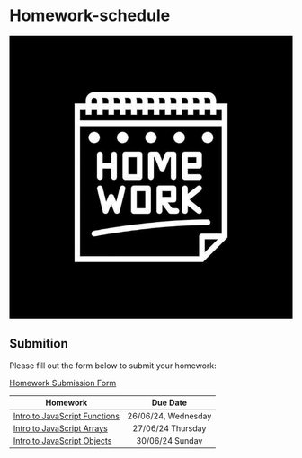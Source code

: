 # Homework-schedule
![image](./homework-img.jpg)

## Submition
Please fill out the form below to submit your homework:

[Homework Submission Form](https://docs.google.com/forms/d/e/1FAIpQLSduTn9ghFyJcVZ3htkTRdSGW-ssn6ExIvhL1_oa9RD5IaqTNQ/viewform)

 
| Homework                                                                                          | Due Date             | 
| --------------------------------------------------------------------------------------------------| :-------------------:| 
| [Intro to JavaScript Functions](https://github.com/SEB-10-Bahrain/intro-javascript-functions-LAB) |  26/06/24, Wednesday | 
| [Intro to JavaScript Arrays](https://github.com/SEB-10-Bahrain/intro-to-javascript-arrays-LAB)    |  27/06/24  Thursday  | 
| [Intro to JavaScript Objects](https://github.com/SEB-10-Bahrain/intro-js-objects-LAB)             |  30/06/24  Sunday    | 
